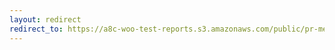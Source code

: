 ```yaml
---
layout: redirect
redirect_to: https://a8c-woo-test-reports.s3.amazonaws.com/public/pr-merge/44864/api/index.html
---
```

